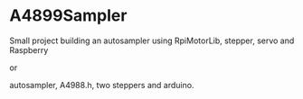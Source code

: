 # A4899Sampler
Small project building an autosampler using RpiMotorLib, stepper, servo and Raspberry

or

autosampler, A4988.h, two steppers and arduino.
